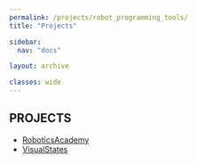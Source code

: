 ```yaml
---
permalink: /projects/robot_programming_tools/
title: "Projects"

sidebar:
  nav: "docs"

layout: archive

classes: wide
---
```



## PROJECTS

  - [RoboticsAcademy](https://jderobot.github.io/RoboticsAcademy)
  - [VisualStates](https://jderobot.github.io/VisualStates)
